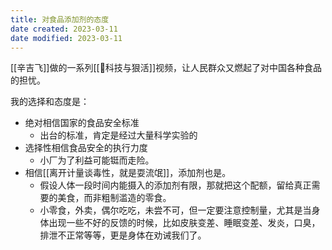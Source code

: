 ```yaml
---
title: 对食品添加剂的态度
date created: 2023-03-11
date modified: 2023-03-11
---
```

[[辛吉飞]]做的一系列[[🐤科技与狠活]]视频，让人民群众又燃起了对中国各种食品的担忧。

我的选择和态度是：
- 绝对相信国家的食品安全标准
	- 出台的标准，肯定是经过大量科学实验的
- 选择性相信食品安全的执行力度
	- 小厂为了利益可能铤而走险。
- 相信[[离开计量谈毒性，就是耍流氓]]，添加剂也是。
	- 假设人体一段时间内能摄入的添加剂有限，那就把这个配额，留给真正需要的美食，而非粗制滥造的零食。
	- 小零食，外卖，偶尔吃吃，未尝不可，但一定要注意控制量，尤其是当身体出现一些不好的反馈的时候，比如皮肤变差、睡眠变差、发炎，口臭，排泄不正常等等，更是身体在劝诫我们了。
